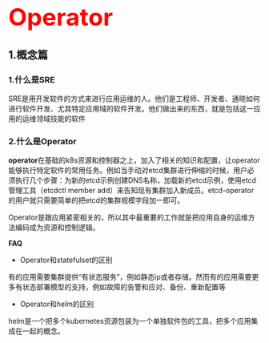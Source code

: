 # <font color=red size= 10>Operator</font>

## 1.概念篇

### 1.什么是SRE

SRE是用开发软件的方式来进行应用运维的人。他们是工程师、开发者、通晓如何进行软件开发、尤其特定应用域的软件开发。他们做出来的东西，就是包括这一应用的运维领域技能的软件

### 2.什么是Operator

**operator**在基础的k8s资源和控制器之上，加入了相关的知识和配置，让operator能够执行特定软件的常用任务。例如当手动对etcd集群进行伸缩的时候，用户必须执行几个步骤：为新的etcd示例创建DNS名称，加载新的etcd示例，使用etcd管理工具（etcdctl member add）来告知现有集群加入新成员。etcd-operator的用户就只需要简单的把etcd的集群规模字段加一即可。

Operator是跟应用紧密相关的，所以其中最重要的工作就是把应用自身的运维方法编码成为资源和控制逻辑。

**FAQ**

- Operator和statefulset的区别

有的应用需要集群提供“有状态服务”，例如静态ip或者存储。然而有的应用需要更多有状态部署模型的支持，例如故障的告警和应对、备份、重新配置等

- Operator和helm的区别

helm是一个把多个kubernetes资源包装为一个单独软件包的工具，把多个应用集成在一起的概念。



